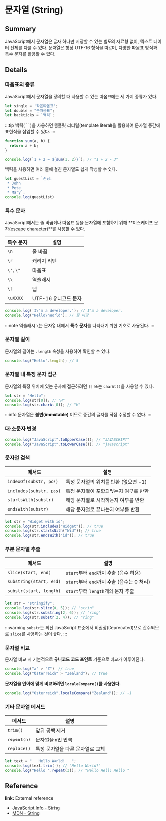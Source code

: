 # 문자열 (String)

## Summary
JavaScript에서 문자열은 글자 하나만 저장할 수 있는 별도의 자료형 없이, 텍스트 데이터 전체를 다룰 수 있다. 문자열은 항상 UTF-16 형식을 따르며, 다양한 따옴표 방식과 특수 문자를 활용할 수 있다.

## Details

### 따옴표의 종류
JavaScript에서 문자열을 정의할 때 사용할 수 있는 따옴표에는 세 가지 종류가 있다.

```javascript
let single = '작은따옴표';
let double = "큰따옴표";
let backticks = `백틱`;
```

:::tip
백틱( `` )을 사용하면 템플릿 리터럴(template literal)을 활용하여 문자열 중간에 표현식을 삽입할 수 있다.
:::

```javascript
function sum(a, b) {
  return a + b;
}

console.log(`1 + 2 = ${sum(1, 2)}`); // "1 + 2 = 3"
```

백틱을 사용하면 여러 줄에 걸친 문자열도 쉽게 작성할 수 있다.

```javascript
let guestList = `손님:
 * John
 * Pete
 * Mary`;
console.log(guestList);
```

### 특수 문자
JavaScript에서는 줄 바꿈이나 따옴표 등을 문자열에 포함하기 위해 **이스케이프 문자(escape character)**를 사용할 수 있다.

| 특수 문자 | 설명 |
|-----------|--------------------------------------|
| `\n` | 줄 바꿈 |
| `\r` | 캐리지 리턴 |
| `\'`, `\"` | 따옴표 |
| `\\` | 역슬래시 |
| `\t` | 탭 |
| `\uXXXX` | UTF-16 유니코드 문자 |

```javascript
console.log('I\'m a developer.'); // I'm a developer.
console.log("Hello\nWorld"); // 줄 바꿈
```

:::note
역슬래시 `\`는 문자열 내에서 **특수 문자**를 나타내기 위한 기호로 사용된다.
:::

### 문자열 길이
문자열의 길이는 `.length` 속성을 사용하여 확인할 수 있다.

```javascript
console.log("Hello".length); // 5
```

### 문자열 내 특정 문자 접근
문자열의 특정 위치에 있는 문자에 접근하려면 `[]` 또는 `charAt()`을 사용할 수 있다.

```javascript
let str = "Hello";
console.log(str[0]); // "H"
console.log(str.charAt(0)); // "H"
```

:::info
문자열은 **불변(immutable)** 이므로 중간의 글자를 직접 수정할 수 없다.
:::

### 대·소문자 변경

```javascript
console.log("JavaScript".toUpperCase()); // "JAVASCRIPT"
console.log("JavaScript".toLowerCase()); // "javascript"
```

### 문자열 검색

| 메서드 | 설명 |
|--------|--------------------------------------------------|
| `indexOf(substr, pos)` | 특정 문자열의 위치를 반환 (없으면 -1) |
| `includes(substr, pos)` | 특정 문자열이 포함되었는지 여부를 반환 |
| `startsWith(substr)` | 해당 문자열로 시작하는지 여부를 반환 |
| `endsWith(substr)` | 해당 문자열로 끝나는지 여부를 반환 |

```javascript
let str = "Widget with id";
console.log(str.includes("Widget")); // true
console.log(str.startsWith("Wid")); // true
console.log(str.endsWith("id")); // true
```

### 부분 문자열 추출

| 메서드 | 설명 |
|-------------|---------------------------------------------|
| `slice(start, end)` | `start`부터 `end`까지 추출 (음수 허용) |
| `substring(start, end)` | `start`부터 `end`까지 추출 (음수는 0 처리) |
| `substr(start, length)` | `start`부터 `length`개의 문자 추출 |

```javascript
let str = "stringify";
console.log(str.slice(0, 5)); // "strin"
console.log(str.substring(2, 6)); // "ring"
console.log(str.substr(2, 4)); // "ring"
```

:::warning
`substr`는 최신 JavaScript 표준에서 비권장(Deprecated)으로 간주되므로 `slice`를 사용하는 것이 좋다.
:::

### 문자열 비교
문자열 비교 시 기본적으로 **유니코드 코드 포인트** 기준으로 비교가 이루어진다.

```javascript
console.log("a" > "Z"); // true
console.log("Österreich" > "Zealand"); // true
```

**문자열을 언어에 맞게 비교하려면 `localeCompare()`를 사용한다.**

```javascript
console.log("Österreich".localeCompare("Zealand")); // -1
```

### 기타 문자열 메서드

| 메서드 | 설명 |
|-------------|----------------------------------|
| `trim()` | 앞뒤 공백 제거 |
| `repeat(n)` | 문자열을 `n`번 반복 |
| `replace()` | 특정 문자열을 다른 문자열로 교체 |

```javascript
let text = "   Hello World!   ";
console.log(text.trim()); // "Hello World!"
console.log("Hello ".repeat(3)); // "Hello Hello Hello "
```

## Reference

**link:** External reference
- [JavaScript Info - String](https://ko.javascript.info/string)
- [MDN - String](https://developer.mozilla.org/en-US/docs/Web/JavaScript/Reference/Global_Objects/String)
